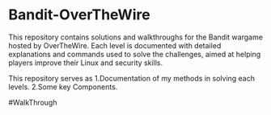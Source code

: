 # Bandit-OverTheWire
This repository contains solutions and walkthroughs for the Bandit wargame hosted by OverTheWire. Each level is documented with detailed explanations and commands used to solve the challenges, aimed at helping players improve their Linux and security skills.

This repository serves as
1.Documentation of my methods in solving each levels. 
2.Some key Components.

#WalkThrough
